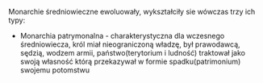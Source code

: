 Monarchie średniowieczne ewoluowały, wykształciły sie wówczas trzy ich typy:
- Monarchia patrymonalna - charakterystyczna dla wczesnego średniowiecza, król miał nieograniczoną władzę, był prawodawcą, sędzią, wodzem armii, państwo(terytorium i ludność) traktował jako swoją własność którą przekazywał w formie spadku(patrimonium) swojemu potomstwu
